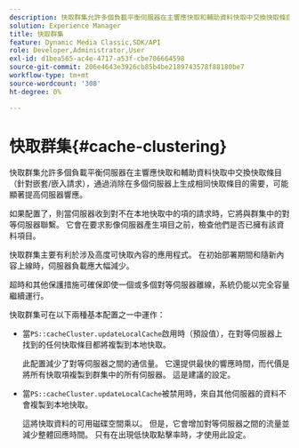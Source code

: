 ```yaml
---
description: 快取群集允許多個負載平衡伺服器在主響應快取和輔助資料快取中交換快取條目（針對嵌套/嵌入請求），通過消除在多個伺服器上生成相同快取條目的需要，可能顯著提高伺服器響應。
solution: Experience Manager
title: 快取群集
feature: Dynamic Media Classic,SDK/API
role: Developer,Administrator,User
exl-id: d1bea565-ac4e-4717-a53f-cbe706664598
source-git-commit: 206e4643e3926cb85b4be2189743578f88180be7
workflow-type: tm+mt
source-wordcount: '308'
ht-degree: 0%

---
```


# 快取群集{#cache-clustering}

快取群集允許多個負載平衡伺服器在主響應快取和輔助資料快取中交換快取條目（針對嵌套/嵌入請求），通過消除在多個伺服器上生成相同快取條目的需要，可能顯著提高伺服器響應。

如果配置了，則當伺服器收到對不在本地快取中的項的請求時，它將與群集中的對等伺服器聯繫。 它會在要求影像伺服器產生項目之前，檢查他們是否已擁有該資料項目。

快取群集主要有利於涉及高度可快取內容的應用程式。 在初始部署期間和隨新內容上線時，伺服器負載應大幅減少。

超時和其他保護措施可確保即使一個或多個對等伺服器離線，系統仍能以完全容量繼續運行。

快取群集可在以下兩種基本配置之一中運作：

* 當`PS::cacheCluster.updateLocalCache`啟用時（預設值），在對等伺服器上找到的任何快取條目都將複製到本地快取。

   此配置減少了對等伺服器之間的通信量。 它還提供最快的響應時間，而代價是將所有快取項複製到群集中的所有伺服器。 這是建議的設定。

* 當`PS::cacheCluster.updateLocalCache`被禁用時，來自其他伺服器的資料不會複製到本地快取。

   這將快取資料的可用磁碟空間乘以。 但是，它會增加對等伺服器之間的流量並減少整體回應時間。 只有在出現低快取點擊率時，才使用此設定。
